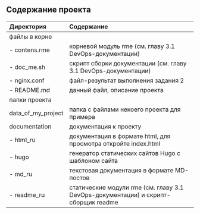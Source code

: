 ## Содержание проекта  
|Директория | Содержание|
|:----------|:----------|
|файлы в корне  | 								| 
| - contens.rme | корневой модуль rme (см. главу 3.1 DevOps-документации) 	|
| - doc_me.sh 	| скрипт сборки документации (см. главу 3.1 DevOps-документации)|
| - nginx.conf 	| файл-результат выполнения задания 2				|
| - README.md 	| данный файл, описание проекта					|
|папки проекта  | 								| 
|data_of_my_project| папка с файлами некоего проекта для примера|
|documentation | документация к проекту |
| - html_ru| документация в формате html, для просмотра откройте index.html |
| - hugo | генератор статических сайтов Hugo c шаблоном сайта|
| - md_ru|текстовая документация в формате MD-постов |
| - readme_ru|статические модули rme (см. главу 3.1 DevOps-документации) и скрипт-сборщик readme |

